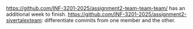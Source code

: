 https://github.com/INF-3201-2025/assignment2-team-team-team/ has an additional week to finish.
https://github.com/INF-3201-2025/assignment2-sivertalexteam: differentiate commits from one member and the other.

